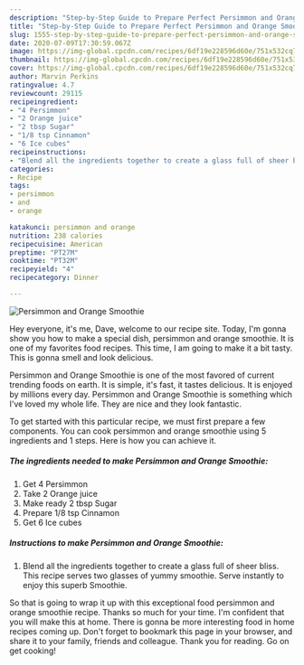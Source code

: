 ```yaml
---
description: "Step-by-Step Guide to Prepare Perfect Persimmon and Orange Smoothie"
title: "Step-by-Step Guide to Prepare Perfect Persimmon and Orange Smoothie"
slug: 1555-step-by-step-guide-to-prepare-perfect-persimmon-and-orange-smoothie
date: 2020-07-09T17:30:59.067Z
image: https://img-global.cpcdn.com/recipes/6df19e228596d60e/751x532cq70/persimmon-and-orange-smoothie-recipe-main-photo.jpg
thumbnail: https://img-global.cpcdn.com/recipes/6df19e228596d60e/751x532cq70/persimmon-and-orange-smoothie-recipe-main-photo.jpg
cover: https://img-global.cpcdn.com/recipes/6df19e228596d60e/751x532cq70/persimmon-and-orange-smoothie-recipe-main-photo.jpg
author: Marvin Perkins
ratingvalue: 4.7
reviewcount: 29115
recipeingredient:
- "4 Persimmon"
- "2 Orange juice"
- "2 tbsp Sugar"
- "1/8 tsp Cinnamon"
- "6 Ice cubes"
recipeinstructions:
- "Blend all the ingredients together to create a glass full of sheer bliss. This recipe serves two glasses of yummy smoothie. Serve instantly to enjoy this superb Smoothie."
categories:
- Recipe
tags:
- persimmon
- and
- orange

katakunci: persimmon and orange 
nutrition: 238 calories
recipecuisine: American
preptime: "PT27M"
cooktime: "PT32M"
recipeyield: "4"
recipecategory: Dinner

---
```



![Persimmon and Orange Smoothie](https://img-global.cpcdn.com/recipes/6df19e228596d60e/751x532cq70/persimmon-and-orange-smoothie-recipe-main-photo.jpg)

Hey everyone, it's me, Dave, welcome to our recipe site. Today, I'm gonna show you how to make a special dish, persimmon and orange smoothie. It is one of my favorites food recipes. This time, I am going to make it a bit tasty. This is gonna smell and look delicious.

Persimmon and Orange Smoothie is one of the most favored of current trending foods on earth. It is simple, it's fast, it tastes delicious. It is enjoyed by millions every day. Persimmon and Orange Smoothie is something which I've loved my whole life. They are nice and they look fantastic.




To get started with this particular recipe, we must first prepare a few components. You can cook persimmon and orange smoothie using 5 ingredients and 1 steps. Here is how you can achieve it.

<!--inarticleads1-->

##### The ingredients needed to make Persimmon and Orange Smoothie:

1. Get 4 Persimmon
1. Take 2 Orange juice
1. Make ready 2 tbsp Sugar
1. Prepare 1/8 tsp Cinnamon
1. Get 6 Ice cubes




<!--inarticleads2-->

##### Instructions to make Persimmon and Orange Smoothie:

1. Blend all the ingredients together to create a glass full of sheer bliss. This recipe serves two glasses of yummy smoothie. Serve instantly to enjoy this superb Smoothie.




So that is going to wrap it up with this exceptional food persimmon and orange smoothie recipe. Thanks so much for your time. I'm confident that you will make this at home. There is gonna be more interesting food in home recipes coming up. Don't forget to bookmark this page in your browser, and share it to your family, friends and colleague. Thank you for reading. Go on get cooking!
